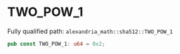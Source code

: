 # TWO_POW_1

Fully qualified path: `alexandria_math::sha512::TWO_POW_1`

```rust
pub const TWO_POW_1: u64 = 0x2;
```

